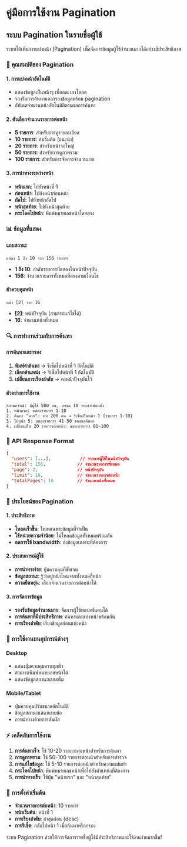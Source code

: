# คู่มือการใช้งาน Pagination

## ระบบ Pagination ในรายชื่อผู้ใช้

ระบบได้เพิ่มการแบ่งหน้า (Pagination) เพื่อจัดการข้อมูลผู้ใช้จำนวนมากได้อย่างมีประสิทธิภาพ

### 🔧 **คุณสมบัติของ Pagination**

#### **1. การแบ่งหน้าอัตโนมัติ**
- แสดงข้อมูลเป็นหน้าๆ เพื่อลดเวลาโหลด
- รองรับการค้นหาและกรองข้อมูลพร้อม pagination
- อัปเดตจำนวนหน้าอัตโนมัติตามผลการค้นหา

#### **2. ตัวเลือกจำนวนรายการต่อหน้า**
- **5 รายการ**: สำหรับการดูรายละเอียด
- **10 รายการ**: ค่าเริ่มต้น (แนะนำ)
- **20 รายการ**: สำหรับหน้าจอใหญ่
- **50 รายการ**: สำหรับการดูภาพรวม
- **100 รายการ**: สำหรับการจัดการจำนวนมาก

#### **3. การนำทางระหว่างหน้า**
- **หน้าแรก**: ไปยังหน้าที่ 1
- **ก่อนหน้า**: ไปยังหน้าก่อนหน้า
- **ถัดไป**: ไปยังหน้าถัดไป
- **หน้าสุดท้าย**: ไปยังหน้าสุดท้าย
- **กระโดดไปหน้า**: พิมพ์หมายเลขหน้าโดยตรง

### 📊 **ข้อมูลที่แสดง**

#### **แถบสถานะ**
```
แสดง 1 ถึง 10 จาก 156 รายการ
```
- **1 ถึง 10**: ลำดับรายการที่แสดงในหน้าปัจจุบัน
- **156**: จำนวนรายการทั้งหมดที่ตรงตามเงื่อนไข

#### **ตัวควบคุมหน้า**
```
หน้า [2] จาก 16
```
- **[2]**: หน้าปัจจุบัน (สามารถแก้ไขได้)
- **16**: จำนวนหน้าทั้งหมด

### 🔍 **การทำงานร่วมกับการค้นหา**

#### **การค้นหาและกรอง**
1. **พิมพ์คำค้นหา** → รีเซ็ตไปหน้าที่ 1 อัตโนมัติ
2. **เลือกตำแหน่ง** → รีเซ็ตไปหน้าที่ 1 อัตโนมัติ
3. **เปลี่ยนการเรียงลำดับ** → คงหน้าปัจจุบันไว้

#### **ตัวอย่างการใช้งาน**
```
สถานการณ์: มีผู้ใช้ 500 คน, แสดง 10 รายการต่อหน้า
1. หน้าแรก: แสดงรายการ 1-10
2. ค้นหา "นาย": พบ 200 คน → รีเซ็ตเป็นหน้า 1 (รายการ 1-10)
3. ไปหน้า 5: แสดงรายการ 41-50 ของผลค้นหา
4. เปลี่ยนเป็น 20 รายการต่อหน้า: แสดงรายการ 81-100
```

### 🎯 **API Response Format**

```json
{
  "users": [...],           // รายการผู้ใช้ในหน้าปัจจุบัน
  "total": 156,            // จำนวนรายการทั้งหมด
  "page": 2,               // หน้าปัจจุบัน
  "limit": 10,             // จำนวนรายการต่อหน้า
  "totalPages": 16         // จำนวนหน้าทั้งหมด
}
```

### 🚀 **ประโยชน์ของ Pagination**

#### **1. ประสิทธิภาพ**
- **โหลดเร็วขึ้น**: โหลดเฉพาะข้อมูลที่จำเป็น
- **ใช้หน่วยความจำน้อย**: ไม่โหลดข้อมูลทั้งหมดพร้อมกัน
- **ลดการใช้ bandwidth**: ส่งข้อมูลเฉพาะที่ต้องการ

#### **2. ประสบการณ์ผู้ใช้**
- **การนำทางง่าย**: ปุ่มควบคุมที่ชัดเจน
- **ข้อมูลสถานะ**: รู้ว่าอยู่หน้าไหนจากทั้งหมดกี่หน้า
- **ความยืดหยุ่น**: เลือกจำนวนรายการต่อหน้าได้

#### **3. การจัดการข้อมูล**
- **รองรับข้อมูลจำนวนมาก**: จัดการผู้ใช้หลายพันคนได้
- **การค้นหาที่มีประสิทธิภาพ**: ค้นหาและแบ่งหน้าพร้อมกัน
- **การเรียงลำดับ**: เรียงข้อมูลก่อนแบ่งหน้า

### 📱 **การใช้งานบนอุปกรณ์ต่างๆ**

#### **Desktop**
- แสดงปุ่มควบคุมครบทุกตัว
- สามารถพิมพ์หมายเลขหน้าได้
- แสดงข้อมูลสถานะแบบเต็ม

#### **Mobile/Tablet**
- ปุ่มควบคุมปรับขนาดอัตโนมัติ
- ข้อมูลสถานะแสดงแบบย่อ
- การนำทางด้วยการสัมผัส

### ⚡ **เคล็ดลับการใช้งาน**

1. **การค้นหาเร็ว**: ใช้ 10-20 รายการต่อหน้าสำหรับการค้นหา
2. **การดูภาพรวม**: ใช้ 50-100 รายการต่อหน้าสำหรับการสำรวจ
3. **การแก้ไขข้อมูล**: ใช้ 5-10 รายการต่อหน้าสำหรับความแม่นยำ
4. **กระโดดไปหน้า**: พิมพ์หมายเลขหน้าเพื่อไปยังตำแหน่งที่ต้องการ
5. **การนำทางเร็ว**: ใช้ปุ่ม "หน้าแรก" และ "หน้าสุดท้าย"

### 🔧 **การตั้งค่าเริ่มต้น**

- **จำนวนรายการต่อหน้า**: 10 รายการ
- **หน้าเริ่มต้น**: หน้าที่ 1
- **การเรียงลำดับ**: ล่าสุดก่อน (desc)
- **การรีเซ็ต**: กลับไปหน้า 1 เมื่อค้นหาหรือกรอง

ระบบ Pagination ช่วยให้การจัดการรายชื่อผู้ใช้มีประสิทธิภาพและใช้งานง่ายมากขึ้น!